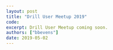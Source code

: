 ```yaml
---
layout: post
title: "Drill User Meetup 2019"
code:
excerpt: Drill User Meetup coming soon.
authors: ["bbevens"]
date: 2019-05-02
---
```

